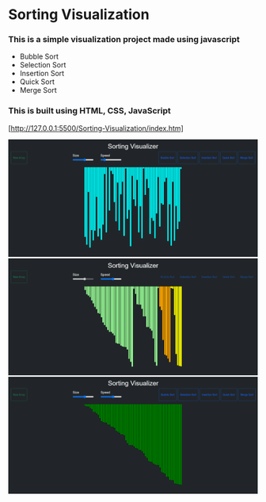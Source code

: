 # Sorting Visualization
### This is a simple visualization project made using javascript 
- Bubble Sort 
- Selection Sort
- Insertion Sort
- Quick Sort
- Merge Sort

### This is built using HTML, CSS, JavaScript <br/>

[http://127.0.0.1:5500/Sorting-Visualization/index.htm]

<img src="img1.png"> <br/>
<img src="img2.png"> <br/>
<img src="img3.png"> <br/>
